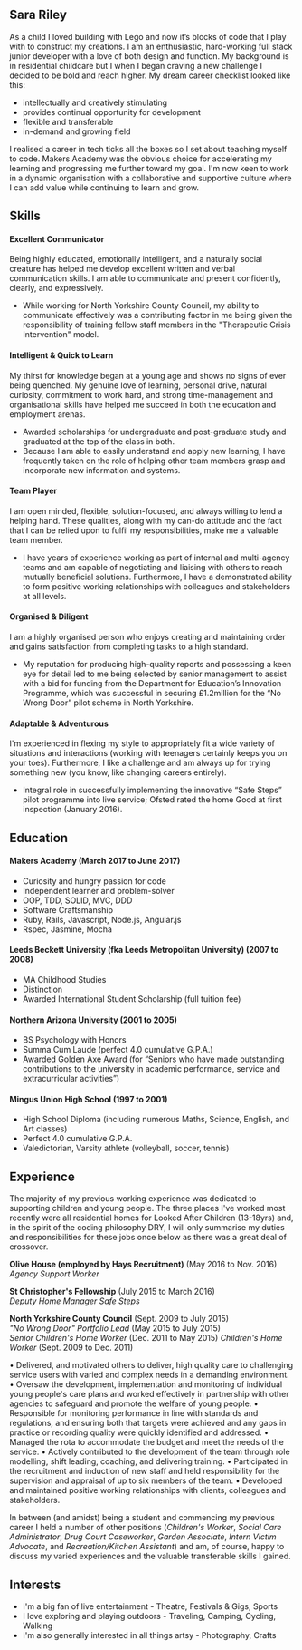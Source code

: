 ## Sara Riley

As a child I loved building with Lego and now it’s blocks of code that I play with to construct my creations. I am an enthusiastic, hard-working full stack junior developer with a love of both design and function. My background is in residential childcare but I when I began craving a new challenge I decided to be bold and reach higher. My dream career checklist looked like this:
 - intellectually and creatively stimulating
 - provides continual opportunity for development
 - flexible and transferable
 - in-demand and growing field

I realised a career in tech ticks all the boxes so I set about teaching myself to code. Makers Academy was the obvious choice for accelerating my learning and progressing me further toward my goal. I'm now keen to work in a dynamic organisation with a collaborative and supportive culture where I can add value while continuing to learn and grow.

## Skills

#### Excellent Communicator

Being highly educated, emotionally intelligent, and a naturally social creature has helped me develop excellent written and verbal communication skills. I am able to communicate and present confidently, clearly, and expressively.

- While working for North Yorkshire County Council, my ability to communicate effectively was a contributing factor in me being given the responsibility of training fellow staff members in the "Therapeutic Crisis Intervention" model.

#### Intelligent & Quick to Learn

My thirst for knowledge began at a young age and shows no signs of ever being quenched. My genuine love of learning, personal drive, natural curiosity, commitment to work hard, and strong time-management and organisational skills have helped me succeed in both the education and employment arenas.

- Awarded scholarships for undergraduate and post-graduate study and graduated at the top of the class in both.
- Because I am able to easily understand and apply new learning, I have frequently taken on the role of helping other team members grasp and incorporate new information and systems.

#### Team Player

I am open minded, flexible, solution-focused, and always willing to lend a helping hand. These qualities, along with my can-do attitude and the fact that I can be relied upon to fulfil my responsibilities, make me a valuable team member.

- I have years of experience working as part of internal and multi-agency teams and am capable of negotiating and liaising with others to reach mutually beneficial solutions. Furthermore, I have a demonstrated ability to form positive working relationships with colleagues and stakeholders at all levels.

#### Organised & Diligent

I am a highly organised person who enjoys creating and maintaining order and gains satisfaction from completing tasks to a high standard.

- My reputation for producing high-quality reports and possessing a keen eye for detail led to me being selected by senior management to assist with a bid for funding from the Department for Education’s Innovation Programme, which was successful in securing £1.2million for the “No Wrong Door” pilot scheme in North Yorkshire.

#### Adaptable & Adventurous

I'm experienced in flexing my style to appropriately fit a wide variety of situations and interactions (working with teenagers certainly keeps you on your toes). Furthermore, I like a challenge and am always up for trying something new (you know, like changing careers entirely).

- Integral role in successfully implementing the innovative “Safe Steps” pilot programme into live service; Ofsted rated the home Good at first inspection (January 2016).

## Education

#### Makers Academy (March 2017 to June 2017)

- Curiosity and hungry passion for code
- Independent learner and problem-solver
- OOP, TDD, SOLID, MVC, DDD
- Software Craftsmanship
- Ruby, Rails, Javascript, Node.js, Angular.js
- Rspec, Jasmine, Mocha

#### Leeds Beckett University (fka Leeds Metropolitan University) (2007 to 2008)

- MA Childhood Studies
- Distinction
- Awarded International Student Scholarship (full tuition fee)

#### Northern Arizona University (2001 to 2005)

- BS Psychology with Honors
- Summa Cum Laude (perfect 4.0 cumulative G.P.A.)
- Awarded Golden Axe Award (for “Seniors who have made outstanding contributions to the university in academic performance, service and extracurricular activities”)

#### Mingus Union High School (1997 to 2001)

- High School Diploma (including numerous Maths, Science, English, and Art classes)
- Perfect 4.0 cumulative G.P.A.
- Valedictorian, Varsity athlete (volleyball, soccer, tennis)

## Experience

The majority of my previous working experience was dedicated to supporting children and young people. The three places I've worked most recently were all residential homes for Looked After Children (13-18yrs) and, in the spirit of the coding philosophy DRY, I will only summarise my duties and responsibilities for these jobs once below as there was a great deal of crossover.

**Olive House (employed by Hays Recruitment)** (May 2016 to Nov. 2016)   
*Agency Support Worker*

**St Christopher's Fellowship** (July 2015 to March 2016)    
*Deputy Home Manager Safe Steps*

**North Yorkshire County Council** (Sept. 2009 to July 2015)   
*"No Wrong Door" Portfolio Lead* (May 2015 to July 2015)  
*Senior Children's Home Worker* (Dec. 2011 to May 2015)
*Children's Home Worker* (Sept. 2009 to Dec. 2011)

•	Delivered, and motivated others to deliver, high quality care to challenging service users with varied and complex needs in a demanding environment.
•	Oversaw the development, implementation and monitoring of individual young people's care plans and worked effectively in partnership with other agencies to safeguard and promote the welfare of young people.
•	Responsible for monitoring performance in line with standards and regulations, and ensuring both that targets were achieved and any gaps in practice or recording quality were quickly identified and addressed.
•	Managed the rota to accommodate the budget and meet the needs of the service.
•	Actively contributed to the development of the team through role modelling, shift leading, coaching, and delivering training.
•	Participated in the recruitment and induction of new staff and held responsibility for the supervision and appraisal of up to six members of the team.
•	Developed and maintained positive working relationships with clients, colleagues and stakeholders.

In between (and amidst) being a student and commencing my previous career I held a number of other positions (*Children's Worker*, *Social Care Administrator*, *Drug Court Caseworker*, *Garden Associate*, *Intern Victim Advocate*, and *Recreation/Kitchen Assistant*) and am, of course, happy to discuss my varied experiences and the valuable transferable skills I gained.

## Interests

- I'm a big fan of live entertainment - Theatre, Festivals & Gigs, Sports
- I love exploring and playing outdoors - Traveling, Camping, Cycling, Walking
- I'm also generally interested in all things artsy - Photography, Crafts
